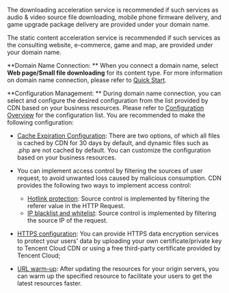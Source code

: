 The downloading acceleration service is recommended if such services as audio & video source file downloading, mobile phone firmware delivery, and game upgrade package delivery are provided under your domain name.

The static content acceleration service is recommended if such services as the consulting website, e-commerce, game and map, are provided under your domain name.

**Domain Name Connection: **
When you connect a domain name, select **Web page/Small file downloading** for its content type. For more information on domain name connection, please refer to [Quick Start]().

**Configuration Management: **
During domain name connection, you can select and configure the desired configuration from the list provided by CDN based on your business resources. Please refer to [Configuration Overview]() for the configuration list. You are recommended to make the following configuration:

+ [Cache Expiration Configuration](): There are two options, of which all files is cached by CDN for 30 days by default, and dynamic files such as .php are not cached by default. You can customize the configuration based on your business resources.

+ You can implement access control by filtering the sources of user request, to avoid unwanted loss caused by malicious consumption. CDN provides the following two ways to implement access control:
  + [Hotlink protection](): Source control is implemented by filtering the referer value in the HTTP Request.
  + [IP blacklist and whitelist](): Source control is implemented by filtering the source IP of the request.

+ [HTTPS configuration](): You can provide HTTPS data encryption services to protect your users' data by uploading your own certificate/private key to Tencent Cloud CDN or using a free third-party certificate provided by Tencent Cloud;

+ [URL warm-up](): After updating the resources for your origin servers, you can warm up the specified resource to facilitate your users to get the latest resources faster.
